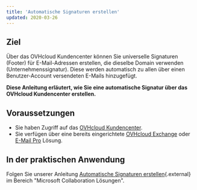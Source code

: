 ```yaml
---
title: 'Automatische Signaturen erstellen'
updated: 2020-03-26
---
```




## Ziel

Über das OVHcloud Kundencenter können Sie universelle Signaturen (Footer) für E-Mail-Adressen erstellen, die dieselbe Domain verwenden (Unternehmenssignatur). Diese werden automatisch zu allen über einen Benutzer-Account versendeten E-Mails hinzugefügt.

**Diese Anleitung erläutert, wie Sie eine automatische Signatur über das OVHcloud Kundencenter erstellen.**

## Voraussetzungen

- Sie haben Zugriff auf das [OVHcloud Kundencenter](https://www.ovh.com/auth/?action=gotomanager&from=https://www.ovh.de/&ovhSubsidiary=de).
- Sie verfügen über eine bereits eingerichtete [OVHcloud Exchange](https://www.ovhcloud.com/de/emails/hosted-exchange/) oder [E-Mail Pro](https://www.ovhcloud.com/de/emails/email-pro/) Lösung.


## In der praktischen Anwendung

Folgen Sie unserer Anleitung [Automatische Signaturen erstellen](/pages/web_cloud/email_and_collaborative_solutions/microsoft_exchange/feature_footers){.external} im Bereich "Microsoft Collaboration Lösungen".